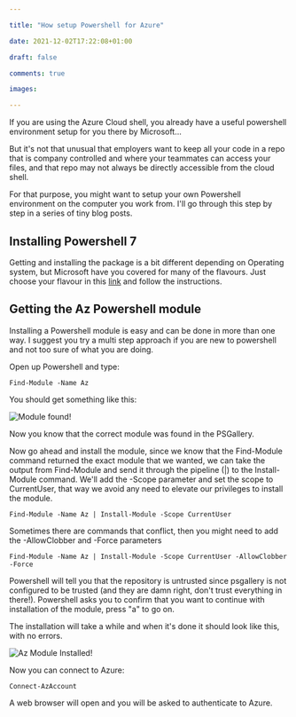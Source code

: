 ```yaml
--- 

title: "How setup Powershell for Azure" 

date: 2021-12-02T17:22:08+01:00 

draft: false 

comments: true 

images:

--- 
```


 If you are using the Azure Cloud shell, you already have a useful powershell environment setup for you there by Microsoft...

 But it's not that unusual that employers want to keep all your code in a repo that is company controlled and where your teammates can access your files, and that repo may not always be directly accessible from the cloud shell.

 For that purpose, you might want to setup your own Powershell environment on the computer you work from. I'll go through this step by step in a series of tiny blog posts.

 ## Installing Powershell 7
 Getting and installing the package is a bit different depending on Operating system, but Microsoft have you covered for many of the flavours. Just choose your flavour in this [link](https://docs.microsoft.com/en-us/powershell/scripting/install/installing-powershell?view=powershell-7.2) and follow the instructions.

 ## Getting the Az Powershell module
 Installing a Powershell module is easy and can be done in more than one way. I suggest you try a multi step approach if you are new to powershell and not too sure of what you are doing.

 Open up Powershell and type:

 `Find-Module -Name Az`

 You should get something like this:

![Module found!](/images/SetupAzPowershell.jpg)

Now you know that the correct module was found in the PSGallery.

Now go ahead and install the module, since we know that the Find-Module command returned the exact module that we wanted, we can take the output from Find-Module and send it through the pipeline (|) to the Install-Module command. We'll add the -Scope parameter and set the scope to CurrentUser, that way we avoid any need to elevate our privileges to install the module.

`Find-Module -Name Az | Install-Module -Scope CurrentUser`

Sometimes there are commands that conflict, then you might need to add the -AllowClobber and -Force parameters

`Find-Module -Name Az | Install-Module -Scope CurrentUser -AllowClobber -Force`

Powershell will tell you that the repository is untrusted since psgallery is not configured to be trusted (and they are damn right, don't trust everything in there!). Powershell asks you to confirm that you want to continue with installation of the module, press "a" to go on.

The installation will take a while and when it's done it should look like this, with no errors.

![Az Module Installed!](/images/AzModuleInstalled.jpg)

Now you can connect to Azure:

`Connect-AzAccount`

A web browser will open and you will be asked to authenticate to Azure.


